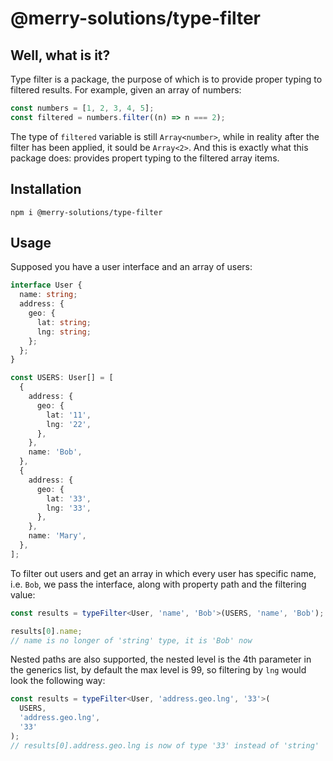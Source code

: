 # @merry-solutions/type-filter

## Well, what is it?

Type filter is a package, the purpose of which is to provide proper typing to filtered results.
For example, given an array of numbers:

```typescript
const numbers = [1, 2, 3, 4, 5];
const filtered = numbers.filter((n) => n === 2);
```

The type of `filtered` variable is still `Array<number>`, while in reality after the filter has been applied, it sould be `Array<2>`. And this is exactly what this package does: provides propert typing to the filtered array items.

## Installation

```
npm i @merry-solutions/type-filter
```

## Usage

Supposed you have a user interface and an array of users:

```typescript
interface User {
  name: string;
  address: {
    geo: {
      lat: string;
      lng: string;
    };
  };
}

const USERS: User[] = [
  {
    address: {
      geo: {
        lat: '11',
        lng: '22',
      },
    },
    name: 'Bob',
  },
  {
    address: {
      geo: {
        lat: '33',
        lng: '33',
      },
    },
    name: 'Mary',
  },
];
```

To filter out users and get an array in which every user has specific name, i.e. `Bob`, we pass the interface, along with property path and the filtering value:

```typescript
const results = typeFilter<User, 'name', 'Bob'>(USERS, 'name', 'Bob');

results[0].name;
// name is no longer of 'string' type, it is 'Bob' now
```

Nested paths are also supported, the nested level is the 4th parameter in the generics list, by default the max level is 99, so filtering by `lng` would look the following way:

```typescript
const results = typeFilter<User, 'address.geo.lng', '33'>(
  USERS,
  'address.geo.lng',
  '33'
);
// results[0].address.geo.lng is now of type '33' instead of 'string'
```
